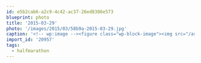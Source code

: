 ```yaml
---
id: e5b2cab6-a2c9-4c42-ac37-26ed8386e573
blueprint: photo
title: '2015-03-29'
photo: '/images/2015/03/58b9a-2015-03-29.jpg'
caption: '<!-- wp:image --><figure class="wp-block-image"><img src="/assets/images/2015/03/58b9a-2015-03-29.jpg" /></figure><!-- /wp:image --><!-- wp:paragraph --><p>In 17km info my #halfmarathon and I feel greeeaaast!</p><!-- /wp:paragraph -->'
import_id: '20957'
tags:
  - halfmarathon
---
```

